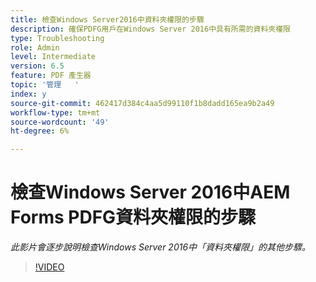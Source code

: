 ```yaml
---
title: 檢查Windows Server2016中資料夾權限的步驟
description: 確保PDFG用戶在Windows Server 2016中具有所需的資料夾權限
type: Troubleshooting
role: Admin
level: Intermediate
version: 6.5
feature: PDF 產生器
topic: '管理   '
index: y
source-git-commit: 462417d384c4aa5d99110f1b8dadd165ea9b2a49
workflow-type: tm+mt
source-wordcount: '49'
ht-degree: 6%

---
```



# 檢查Windows Server 2016中AEM Forms PDFG資料夾權限的步驟

*此影片會逐步說明檢查Windows Server 2016中「資料夾權限」的其他步驟。*

>[!VIDEO](https://video.tv.adobe.com/v/335519?quality=9&learn=on)
